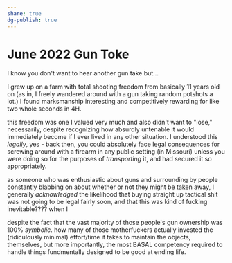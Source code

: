 ```yaml
---
share: true
dg-publish: true
---
```

# June 2022 Gun Toke
I know you don't want to hear another gun take but...

I grew up on a farm with total shooting freedom from basically 11 years old on (as in, I freely wandered around with a gun taking random potshots a lot.) I found marksmanship interesting and competitively rewarding for like two whole seconds in 4H. 

this freedom was one I valued very much and also didn't want to "lose," necessarily, despite recognizing how absurdly untenable it would immediately become if I ever lived in any other situation. I understood this *legally*, yes - back then, you could absolutely face legal consequences for screwing around with a firearm in any public setting (in Missouri) unless you were doing so for the purposes of *transporting* it, and had secured it so appropriately.

as someone who was enthusiastic about guns and surrounding by people constantly blabbing on about whether or not they might be taken away, I generally *acknowledged* the likelihood that buying straight up tactical shit was not going to be legal fairly soon, and that this was kind of fucking inevitable???? when I 

despite the fact that the vast majority of those people's gun ownership was 100% *symbolic*. how many of those motherfuckers actually invested the (ridiculously minimal) effort/time it takes to maintain the objects, themselves, but more importantly, the most BASAL competency required to handle things fundmentally designed to be good at ending life.